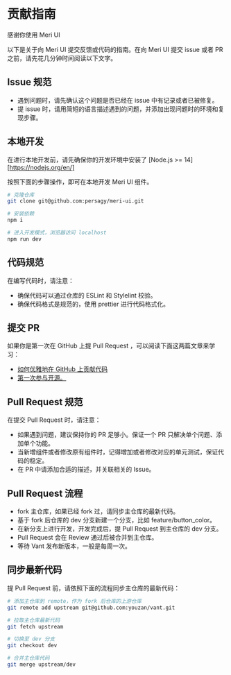 # 贡献指南

感谢你使用 Meri UI

以下是关于向 Meri UI 提交反馈或代码的指南。在向 Meri UI 提交 issue 或者 PR 之前，请先花几分钟时间阅读以下文字。

## Issue 规范

- 遇到问题时，请先确认这个问题是否已经在 issue 中有记录或者已被修复。
- 提 issue 时，请用简短的语言描述遇到的问题，并添加出现问题时的环境和复现步骤。

## 本地开发

在进行本地开发前，请先确保你的开发环境中安装了 [Node.js >= 14][https://nodejs.org/en/]

按照下面的步骤操作，即可在本地开发 Meri UI 组件。

```sh
# 克隆仓库
git clone git@github.com:persagy/meri-ui.git

# 安装依赖
npm i

# 进入开发模式，浏览器访问 localhost
npm run dev
```

## 代码规范

在编写代码时，请注意：

- 确保代码可以通过仓库的 ESLint 和 Stylelint 校验。
- 确保代码格式是规范的，使用 prettier 进行代码格式化。

## 提交 PR

如果你是第一次在 GitHub 上提 Pull Request ，可以阅读下面这两篇文章来学习：
- [如何优雅地在 GitHub 上贡献代码](https://segmentfault.com/a/1190000000736629)
- [第一次参与开源。](https://zhuanlan.zhihu.com/p/471392827)

## Pull Request 规范
在提交 Pull Request 时，请注意：

- 如果遇到问题，建议保持你的 PR 足够小。保证一个 PR 只解决单个问题、添加单个功能。
- 当新增组件或者修改原有组件时，记得增加或者修改对应的单元测试，保证代码的稳定。
- 在 PR 中请添加合适的描述，并关联相关的 Issue。

## Pull Request 流程

- fork 主仓库，如果已经 fork 过，请同步主仓库的最新代码。
- 基于 fork 后仓库的 dev 分支新建一个分支，比如 feature/button_color。
- 在新分支上进行开发，开发完成后，提 Pull Request 到主仓库的 dev 分支。
- Pull Request 会在 Review 通过后被合并到主仓库。
- 等待 Vant 发布新版本，一般是每周一次。

## 同步最新代码

提 Pull Request 前，请依照下面的流程同步主仓库的最新代码：

```sh
# 添加主仓库到 remote，作为 fork 后仓库的上游仓库
git remote add upstream git@github.com:youzan/vant.git

# 拉取主仓库最新代码
git fetch upstream

# 切换至 dev 分支
git checkout dev

# 合并主仓库代码
git merge upstream/dev
```
